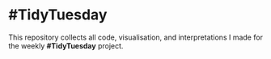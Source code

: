# #TidyTuesday

This repository collects all code, visualisation, and interpretations I made for the weekly __#TidyTuesday__ project.
